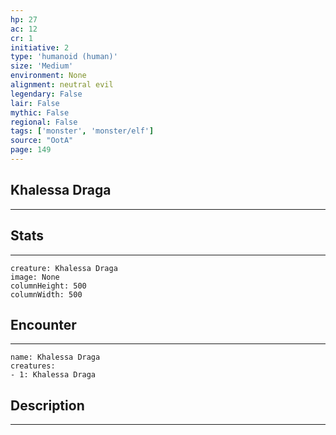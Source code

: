 ```yaml
---
hp: 27
ac: 12
cr: 1
initiative: 2
type: 'humanoid (human)'    
size: 'Medium'
environment: None
alignment: neutral evil
legendary: False
lair: False
mythic: False
regional: False
tags: ['monster', 'monster/elf']
source: "OotA"
page: 149
---
```


## Khalessa Draga
---



## Stats
---

```statblock
creature: Khalessa Draga
image: None
columnHeight: 500
columnWidth: 500
```

## Encounter
---

```encounter-table
name: Khalessa Draga
creatures:
- 1: Khalessa Draga
```

## Description
---




